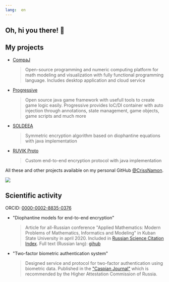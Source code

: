 ```yaml
---
lang:  en
---
```

## Oh, hi you there! 👋

## My projects
- [CompaJ](https://github.com/CrissNamon/compaj-cloud)
    > Open-source programming and numeric computing platform for math modeling and visualization with fully functional programming language. Includes desktop application and cloud service
- [Progressive](https://github.com/CrissNamon/progressive)
    > Open source java game framework with usefull tools to create game logic easily. Progressive provides IoC/DI container with auto injection through annotations, state management, game objects, game scripts and much more
- [SOLDEEA](https://github.com/CrissNamon/soldeea)
    > Symmetric encryption algorithm based on diophantine equations with java implementation
- [RUVIK Proto](https://github.com/CrissNamon/ruvik-proto-java)
    > Custom end-to-end encryption protocol with java implementation
    
All these and other projects available on my personal GitHub [@CrissNamon](https://github.com/CrissNamon).
    
<img src="https://github-readme-stats.vercel.app/api?username=crissnamon&title_color=0074D9&text_color=E5C07B&icon_color=2ECC40&border_color=30363D&bg_color=161B22&show_icons=true&cache_seconds=1800&locale=en&border_radius=5&hide=,issues,&count_private=true&include_all_commit=true"/>

## Scientific activity
ORCID: [0000-0002-8835-0376](https://orcid.org/0000-0002-8835-0376)
- "Diophantine models for end-to-end encryption"
    > Article for all-Russian conference "Applied Mathematics: Modern Problems of Mathematics, Informatics and Modeling" in Kuban State University in april 2020. Included in [Russian Science Citation Index](https://www.elibrary.ru/item.asp?id=46415961). Full text (Russian lang): [gihub](https://raw.githubusercontent.com/CrissNamon/crissnamon.github.io/main/ru/science/diophantine_models_for_encryption.pdf)
- "Two-factor biometric authentication system"
    > Designed service and protocol for two-factor authentication using biometric data. Published in the ["Caspian Journal"](https://hi-tech.asu.edu.ru/files/4(56)/66-74.pdf) which is recommended by the Higher Attestation Commission of Russia. 
